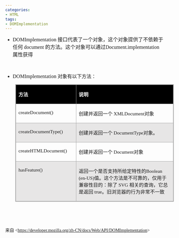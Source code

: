 ```yaml
---
categories:
- HTML
tags:
- DOMImplementation
---
```


<ul style="list-style-type:disc">
    <li><span style="font-size:12.0pt"><span style="font-family:&quot;Comic Sans MS&quot;">DOMImplementation
            </span></span><span style="font-size:12.0pt"><span
                style="font-family:&quot;Microsoft YaHei UI&quot;">接口代表了一个对象，这个对象提供了不依赖于任何</span></span><span
            style="font-size:12.0pt"><span style="font-family:&quot;Comic Sans MS&quot;"> document </span></span><span
            style="font-size:12.0pt"><span
                style="font-family:&quot;Microsoft YaHei UI&quot;">的方法。这个对象可以通过</span></span><span
            style="font-size:12.0pt"><span
                style="font-family:&quot;Comic Sans MS&quot;">Document.implementation</span></span><span
            style="font-size:12.0pt"><span style="font-family:&quot;Microsoft YaHei UI&quot;">属性获得</span></span></li>
</ul>

<p><span style="font-size:12.0pt"><span style="font-family:&quot;Comic Sans MS&quot;">&nbsp;</span></span></p>

<ul style="list-style-type:disc">
    <li><span style="font-size:12.0pt"><span style="font-family:&quot;Comic Sans MS&quot;">DOMImplementation
            </span></span><span style="font-size:11.5pt"><span
                style="font-family:&quot;Microsoft YaHei UI&quot;">对象有以下方法：</span></span></li>
</ul>

<table cellspacing="0"
    style="border-collapse:collapse; border-color:#a3a3a3; border-style:solid; border-width:1px; margin-left:32px"
    summary="">
    <tbody>
        <tr>
            <td
                style="background-color:black; border-bottom:1px solid #a3a3a3; border-left:1px solid #a3a3a3; border-right:1px solid #a3a3a3; border-top:1px solid #a3a3a3; vertical-align:top; width:2.1055in">
                <p><span style="font-size:11.5pt"><span style="font-family:&quot;Microsoft YaHei UI&quot;"><span
                                style="color:white"><strong>方法</strong></span></span></span></p>
            </td>
            <td
                style="background-color:black; border-bottom:1px solid #a3a3a3; border-left:1px solid #a3a3a3; border-right:1px solid #a3a3a3; border-top:1px solid #a3a3a3; vertical-align:top; width:5.6694in">
                <p><span style="font-size:11.5pt"><span style="font-family:&quot;Microsoft YaHei UI&quot;"><span
                                style="color:white"><strong>说明</strong></span></span></span></p>
            </td>
        </tr>
        <tr>
            <td
                style="border-bottom:1px solid #a3a3a3; border-left:1px solid #a3a3a3; border-right:1px solid #a3a3a3; border-top:1px solid #a3a3a3; vertical-align:top; width:2.1055in">
                <p><span style="font-size:11.5pt"><span
                            style="font-family:&quot;Comic Sans MS&quot;">createDocument()</span></span></p>
            </td>
            <td
                style="border-bottom:1px solid #a3a3a3; border-left:1px solid #a3a3a3; border-right:1px solid #a3a3a3; border-top:1px solid #a3a3a3; vertical-align:top; width:5.6694in">
                <p><span style="font-size:11.5pt"><span
                            style="font-family:&quot;Microsoft YaHei UI&quot;">创建并返回一个</span><span
                            style="font-family:&quot;Comic Sans MS&quot;"> XMLDocument</span><span
                            style="font-family:&quot;Microsoft YaHei UI&quot;">对象</span></span></p>
            </td>
        </tr>
        <tr>
            <td
                style="background-color:#e7e6e6; border-bottom:1px solid #a3a3a3; border-left:1px solid #a3a3a3; border-right:1px solid #a3a3a3; border-top:1px solid #a3a3a3; vertical-align:top; width:2.1055in">
                <p><span style="font-size:11.5pt"><span
                            style="font-family:&quot;Comic Sans MS&quot;">createDocumentType()</span></span></p>
            </td>
            <td
                style="background-color:#e7e6e6; border-bottom:1px solid #a3a3a3; border-left:1px solid #a3a3a3; border-right:1px solid #a3a3a3; border-top:1px solid #a3a3a3; vertical-align:top; width:5.6694in">
                <p><span style="font-size:11.5pt"><span
                            style="font-family:&quot;Microsoft YaHei UI&quot;">创建并返回一个</span><span
                            style="font-family:&quot;Comic Sans MS&quot;"> DocumentType</span><span
                            style="font-family:&quot;Microsoft YaHei UI&quot;">对象。</span></span></p>
            </td>
        </tr>
        <tr>
            <td
                style="border-bottom:1px solid #a3a3a3; border-left:1px solid #a3a3a3; border-right:1px solid #a3a3a3; border-top:1px solid #a3a3a3; vertical-align:top; width:2.1055in">
                <p><span style="font-size:11.5pt"><span
                            style="font-family:&quot;Comic Sans MS&quot;">createHTMLDocument()</span></span></p>
            </td>
            <td
                style="border-bottom:1px solid #a3a3a3; border-left:1px solid #a3a3a3; border-right:1px solid #a3a3a3; border-top:1px solid #a3a3a3; vertical-align:top; width:5.6694in">
                <p><span style="font-size:11.5pt"><span
                            style="font-family:&quot;Microsoft YaHei UI&quot;">创建并返回一个</span><span
                            style="font-family:&quot;Comic Sans MS&quot;"> Document</span><span
                            style="font-family:&quot;Microsoft YaHei UI&quot;">对象</span></span></p>
            </td>
        </tr>
        <tr>
            <td
                style="background-color:#e7e6e6; border-bottom:1px solid #a3a3a3; border-left:1px solid #a3a3a3; border-right:1px solid #a3a3a3; border-top:1px solid #a3a3a3; vertical-align:top; width:2.1055in">
                <p><span style="font-size:11.5pt"><span
                            style="font-family:&quot;Comic Sans MS&quot;">hasFeature()</span></span></p>
            </td>
            <td
                style="background-color:#e7e6e6; border-bottom:1px solid #a3a3a3; border-left:1px solid #a3a3a3; border-right:1px solid #a3a3a3; border-top:1px solid #a3a3a3; vertical-align:top; width:5.7305in">
                <p><span style="font-size:11.5pt"><span
                            style="font-family:&quot;Microsoft YaHei UI&quot;">返回一个是否支持所给定特性的</span><span
                            style="font-family:&quot;Comic Sans MS&quot;">Boolean (en-US)</span><span
                            style="font-family:&quot;Microsoft YaHei UI&quot;">值。这个方法是不可靠的，仅用于兼容性目的：除了</span><span
                            style="font-family:&quot;Comic Sans MS&quot;"> SVG </span><span
                            style="font-family:&quot;Microsoft YaHei UI&quot;">相关的查询，它总是返回</span><span
                            style="font-family:&quot;Comic Sans MS&quot;"> true</span><span
                            style="font-family:&quot;Microsoft YaHei UI&quot;">。旧浏览器的行为非常不一致</span></span></p>
            </td>
        </tr>
    </tbody>
</table>

<p><span style="font-size:12.0pt"><span style="font-family:&quot;Comic Sans MS&quot;">&nbsp;</span></span></p>

<p><span style="font-size:12.0pt"><span style="font-family:&quot;Comic Sans MS&quot;">&nbsp;</span></span></p>

<p><span style="font-family:&quot;Microsoft YaHei UI&quot;">来自</span><span
        style="font-family:&quot;Comic Sans MS&quot;"> &lt;</span><a
        href="https://developer.mozilla.org/zh-CN/docs/Web/API/DOMImplementation"><span
            style="font-family:&quot;Comic Sans MS&quot;">https://developer.mozilla.org/zh-CN/docs/Web/API/DOMImplementation</span></a><span
        style="font-family:&quot;Comic Sans MS&quot;">&gt; </span></p>